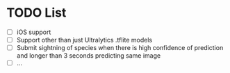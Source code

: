 # TODO List

- [ ] iOS support
- [ ] Support other than just Ultralytics .tflite models 
- [ ] Submit sightning of species when there is high confidence of prediction and longer than 3 seconds predicting same image
- [ ] ...